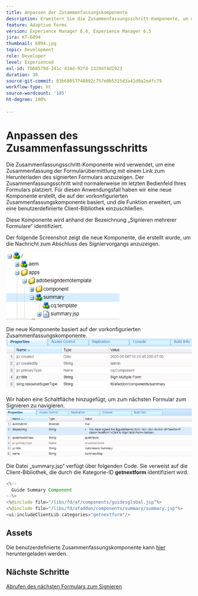 ```yaml
---
title: Anpassen der Zusammenfassungskomponente
description: Erweitern Sie die Zusammenfassungsschritt-Komponente, um die Funktion zum Navigieren zum nächsten Formular im Paket einzuschließen.
feature: Adaptive Forms
version: Experience Manager 6.4, Experience Manager 6.5
jira: KT-6894
thumbnail: 6894.jpg
topic: Development
role: Developer
level: Experienced
exl-id: fb68579d-241c-414d-92f4-13194f4d1923
duration: 38
source-git-commit: 03b68057748892c757e0b5315d3a41d0a2e4fc79
workflow-type: ht
source-wordcount: '185'
ht-degree: 100%

---
```


# Anpassen des Zusammenfassungsschritts

Die Zusammenfassungsschritt-Komponente wird verwendet, um eine Zusammenfassung der Formularübermittlung mit einem Link zum Herunterladen des signierten Formulars anzuzeigen. Der Zusammenfassungsschritt wird normalerweise im letzten Bedienfeld Ihres Formulars platziert.
Für diesen Anwendungsfall haben wir eine neue Komponente erstellt, die auf der vorkonfigurierten Zusammenfassungskomponente basiert, und die Funktion erweitert, um eine benutzerdefinierte Client-Bibliothek einzuschließen.

Diese Komponente wird anhand der Bezeichnung „Signieren mehrerer Formulare“ identifiziert.

Der folgende Screenshot zeigt die neue Komponente, die erstellt wurde, um die Nachricht zum Abschluss des Signiervorgangs anzuzeigen.

![Zusammenfassungskomponente](assets/summary.PNG)

Die neue Komponente basiert auf der vorkonfigurierten Zusammenfassungskomponente.
![Komponenteneigenschaften](assets/componentprop.PNG)

Wir haben eine Schaltfläche hinzugefügt, um zum nächsten Formular zum Signieren zu navigieren.
![template-code](assets/template-code.PNG)

Die Datei „summary.jsp“ verfügt über folgenden Code. Sie verweist auf die Client-Bibliothek, die durch die Kategorie-ID **getnextform** identifiziert wird.

```java
<%--
  Guide Summary Component
--%>
<%@include file="/libs/fd/af/components/guidesglobal.jsp"%>
<%@include file="/libs/fd/afaddon/components/summary/summary.jsp"%>
<ui:includeClientLib categories="getnextform"/>
```

## Assets

Die benutzerdefinierte Zusammenfassungskomponente kann [hier](assets/custom-summary-step.zip) heruntergeladen werden.

## Nächste Schritte

[Abrufen des nächsten Formulars zum Signieren](./create-client-lib.md)